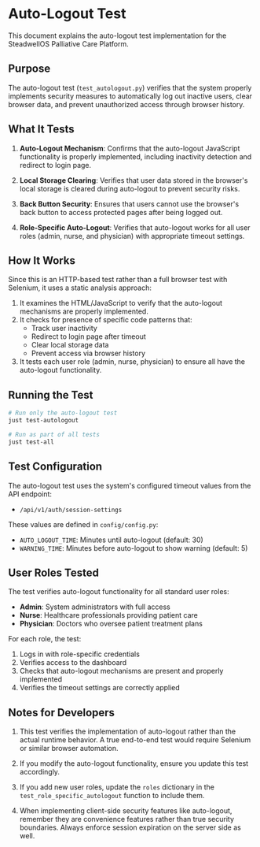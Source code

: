# Auto-Logout Test

This document explains the auto-logout test implementation for the SteadwellOS Palliative Care Platform.

## Purpose

The auto-logout test (`test_autologout.py`) verifies that the system properly implements security measures to automatically log out inactive users, clear browser data, and prevent unauthorized access through browser history.

## What It Tests

1. **Auto-Logout Mechanism**: Confirms that the auto-logout JavaScript functionality is properly implemented, including inactivity detection and redirect to login page.

2. **Local Storage Clearing**: Verifies that user data stored in the browser's local storage is cleared during auto-logout to prevent security risks.

3. **Back Button Security**: Ensures that users cannot use the browser's back button to access protected pages after being logged out.

4. **Role-Specific Auto-Logout**: Verifies that auto-logout works for all user roles (admin, nurse, and physician) with appropriate timeout settings.

## How It Works

Since this is an HTTP-based test rather than a full browser test with Selenium, it uses a static analysis approach:

1. It examines the HTML/JavaScript to verify that the auto-logout mechanisms are properly implemented.
2. It checks for presence of specific code patterns that:
   - Track user inactivity
   - Redirect to login page after timeout
   - Clear local storage data
   - Prevent access via browser history
3. It tests each user role (admin, nurse, physician) to ensure all have the auto-logout functionality.

## Running the Test

```bash
# Run only the auto-logout test
just test-autologout

# Run as part of all tests
just test-all
```

## Test Configuration

The auto-logout test uses the system's configured timeout values from the API endpoint:
- `/api/v1/auth/session-settings`

These values are defined in `config/config.py`:
- `AUTO_LOGOUT_TIME`: Minutes until auto-logout (default: 30)
- `WARNING_TIME`: Minutes before auto-logout to show warning (default: 5)

## User Roles Tested

The test verifies auto-logout functionality for all standard user roles:

- **Admin**: System administrators with full access
- **Nurse**: Healthcare professionals providing patient care
- **Physician**: Doctors who oversee patient treatment plans

For each role, the test:
1. Logs in with role-specific credentials
2. Verifies access to the dashboard
3. Checks that auto-logout mechanisms are present and properly implemented
4. Verifies the timeout settings are correctly applied

## Notes for Developers

1. This test verifies the implementation of auto-logout rather than the actual runtime behavior. A true end-to-end test would require Selenium or similar browser automation.

2. If you modify the auto-logout functionality, ensure you update this test accordingly.

3. If you add new user roles, update the `roles` dictionary in the `test_role_specific_autologout` function to include them.

4. When implementing client-side security features like auto-logout, remember they are convenience features rather than true security boundaries. Always enforce session expiration on the server side as well.
